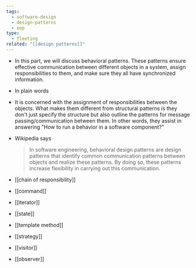 ```yaml
---
tags:
  - software-design
  - design-patterns
  - oop
type:
  - fleeting
related: "[[design patterns]]"
---
```

- In this part, we will discuss behavioral patterns. These patterns ensure effective communication between different objects in a system, assign responsibilities to them, and make sure they all have synchronized information.
- In plain words

- It is concerned with the assignment of responsibilities between the objects. What makes them different from structural patterns is they don't just specify the structure but also outline the patterns for message passing/communication between them. In other words, they assist in answering "How to run a behavior in a software component?"

- Wikipedia says
	> In software engineering, behavioral design patterns are design patterns that identify common communication patterns between objects and realize these patterns. By doing so, these patterns increase flexibility in carrying out this communication.
	

- [[chain of responsibility]]
- [[command]]
- [[iterator]]
- [[state]]
- [[template method]]
- [[strategy]]
- [[visitor]]
- [[observer]]

